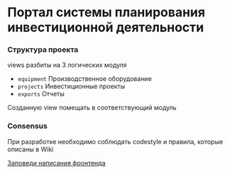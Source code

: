 # Портал системы планирования инвестиционной деятельности

### Структура проекта

views разбиты на 3 логических модуля

- `equipment` Производственное оборудование
- `projects` Инвестиционные проекты
- `exports` Отчеты

Созданную view помещать в соответствующий модуль


### Consensus

При разработке необходимо соблюдать codestyle и правила, которые описаны в Wiki

[Заповеди написания фронтенда](https://gitlab.com/Hastes/evraz-invest/wikis/%D0%97%D0%B0%D0%BF%D0%BE%D0%B2%D0%B5%D0%B4%D0%B8-%D0%BD%D0%B0%D0%BF%D0%B8%D1%81%D0%B0%D0%BD%D0%B8%D1%8F-%D1%84%D1%80%D0%BE%D0%BD%D1%82%D0%B5%D0%BD%D0%B4%D0%B0)
